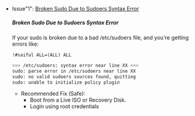 
- Issue"1": [Broken Sudo Due to Sudoers Syntax Error](#Broken-Sudo-Due-to-Sudoers-Syntax-Error)


  
  ##### Broken Sudo Due to Sudoers Syntax Error
  If your sudo is broken due to a bad /etc/sudoers file, and you're getting errors like:
  
  ```!#saiful ALL=(ALL) ALL```
  
  ```sh
  >>> /etc/sudoers: syntax error near line XX <<<
  sudo: parse error in /etc/sudoers near line XX
  sudo: no valid sudoers sources found, quitting
  sudo: unable to initialize policy plugin
  ```
  
  - Recommended Fix (Safe):
    - Boot from a Live ISO or Recovery Disk.
    - Login using root credentials

